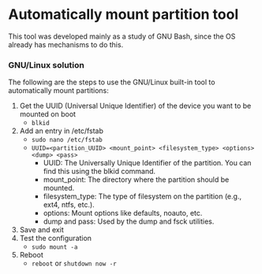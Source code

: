 # Automatically mount partition tool

This tool was developed mainly as a study of GNU Bash, since the OS already has mechanisms to do this.

### GNU/Linux solution

The following are the steps to use the GNU/Linux built-in tool to automatically mount partitions:

1. Get the UUID (Universal Unique Identifier) of the device you want to be mounted on boot
    * `blkid`
2. Add an entry in /etc/fstab
    * `sudo nano /etc/fstab`
    * `UUID=<partition_UUID> <mount_point> <filesystem_type> <options> <dump> <pass>`
      * UUID: The Universally Unique Identifier of the partition. You can find this using the blkid command.
      * mount_point: The directory where the partition should be mounted.
      * filesystem_type: The type of filesystem on the partition (e.g., ext4, ntfs, etc.).
      * options: Mount options like defaults, noauto, etc.
      * dump and pass: Used by the dump and fsck utilities.
3. Save and exit
4. Test the configuration
    * `sudo mount -a`
5. Reboot
    * `reboot` or `shutdown now -r`